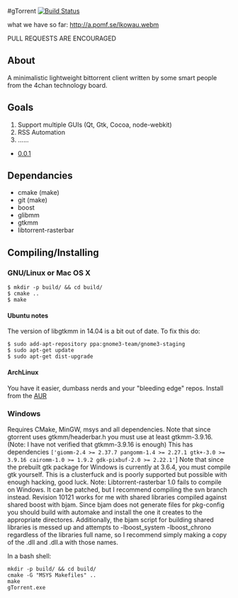#gTorrent
[![Build Status](https://travis-ci.org/gtorrent/gTorrent.svg?branch=master)](https://travis-ci.org/gtorrent/gTorrent)

what we have so far: http://a.pomf.se/lkowau.webm

PULL REQUESTS ARE ENCOURAGED

## About
A minimalistic lightweight bittorrent client written by some smart people from the 4chan technology board.

## Goals
1. Support multiple GUIs (Qt, Gtk, Cocoa, node-webkit)
2. RSS Automation
3. ......

- [0.0.1](https://github.com/gtorrent/gTorrent/issues/16)

## Dependancies

- cmake (make)
- git (make)
- boost
- glibmm
- gtkmm
- libtorrent-rasterbar

## Compiling/Installing
### GNU/Linux or Mac OS X
```
$ mkdir -p build/ && cd build/
$ cmake ..
$ make
```

#### Ubuntu notes
The version of libgtkmm in 14.04 is a bit out of date. To fix this do:

```
$ sudo add-apt-repository ppa:gnome3-team/gnome3-staging
$ sudo apt-get update
$ sudo apt-get dist-upgrade
```

#### ArchLinux
You have it easier, dumbass nerds and your "bleeding edge" repos.
Install from the [AUR](https://aur.archlinux.org/packages/gtorrent/)

### Windows
Requires CMake, MinGW, msys and all dependencies. Note that since gtorrent uses gtkmm/headerbar.h you must use at least  gtkmm-3.9.16. (Note: I have not verified that gtkmm-3.9.16 is enough) This has dependencies
`['giomm-2.4 >= 2.37.7 pangomm-1.4 >= 2.27.1 gtk+-3.0 >= 3.9.16 cairomm-1.0 >= 1.9.2 gdk-pixbuf-2.0 >= 2.22.1'`]
Note that since the prebuilt gtk package for Windows is currently at 3.6.4, you must compile gtk yourself. This is a clusterfuck and is poorly supported but possible with enough hacking, good luck.
Note: Libtorrent-rasterbar 1.0 fails to compile on Windows. It can be patched, but I recommend compiling the svn branch instead. Revision 10121 works for me with shared libraries compiled against shared boost with bjam. Since bjam does not generate files for pkg-config you should build with automake and install the one it creates to the appropriate directores. Additionally, the bjam script for building shared libraries is messed up and attempts to -lboost_system -lboost_chrono regardless of the libraries full name, so I recommend simply making a copy of the .dll and .dll.a with those names.

In a bash shell:
```
mkdir -p build/ && cd build/
cmake -G "MSYS Makefiles" ..
make
gTorrent.exe
```
